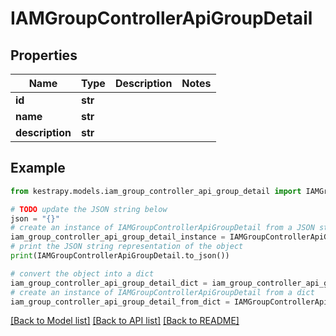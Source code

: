 # IAMGroupControllerApiGroupDetail


## Properties

Name | Type | Description | Notes
------------ | ------------- | ------------- | -------------
**id** | **str** |  | 
**name** | **str** |  | 
**description** | **str** |  | 

## Example

```python
from kestrapy.models.iam_group_controller_api_group_detail import IAMGroupControllerApiGroupDetail

# TODO update the JSON string below
json = "{}"
# create an instance of IAMGroupControllerApiGroupDetail from a JSON string
iam_group_controller_api_group_detail_instance = IAMGroupControllerApiGroupDetail.from_json(json)
# print the JSON string representation of the object
print(IAMGroupControllerApiGroupDetail.to_json())

# convert the object into a dict
iam_group_controller_api_group_detail_dict = iam_group_controller_api_group_detail_instance.to_dict()
# create an instance of IAMGroupControllerApiGroupDetail from a dict
iam_group_controller_api_group_detail_from_dict = IAMGroupControllerApiGroupDetail.from_dict(iam_group_controller_api_group_detail_dict)
```
[[Back to Model list]](../README.md#documentation-for-models) [[Back to API list]](../README.md#documentation-for-api-endpoints) [[Back to README]](../README.md)


